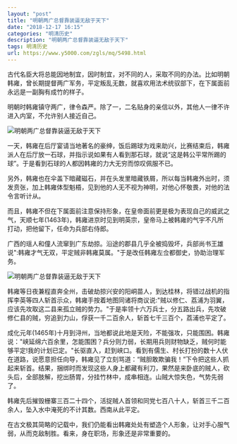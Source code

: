 ```yaml
---
layout: "post"
title: "明朝两广总督靠装逼无敌于天下"
date: "2018-12-17 16:15"
categories: "明清历史"
description: "明朝两广总督靠装逼无敌于天下"
tags: 明清历史
url: https://www.y5000.com/zgls/mq/5498.html
---
```






古代名臣大将总能因地制宜，因时制宜，对不同的人，采取不同的办法。比如明朝韩雍，曾长期提督两广军务，平定叛乱无数，就喜欢用法术统驭部下，在下属面前永远是一副胸有成竹的样子。

明朝时韩雍镇守两广，律令森严。除了一，二名贴身的亲信以外，其他人一律不许进入内室，不允许别人接近自己。

![明朝两广总督靠装逼无敌于天下](/uploads/allimg/161118/6-16111Q423451M.JPG)

一天，韩雍在后厅宴请当地著名的豪绅，饭后踢球为戏来助兴，比赛结束后，韩雍派人在后厅放一石球，并指示说如果有人看到那石球，就说“这是韩公平常所踢的球”。于是看到石球的人都因韩雍的力大无穷而惊叹佩服不已。

另外，韩雍也在伞盖下暗藏磁石，并在头发里暗藏铁屑，所以每当韩雍外出时，须发贲张，加上韩雍体型魁梧，见到他的人无不视为神明，对他心怀敬畏，对他的法令言听计从。

而且，韩雍不但在下属面前注意保持形象，在皇帝面前更是极为表现自己的威武之气，天顺七年(1463年)，韩雍进京时见到明英宗，皇帝马上被韩雍的气宇不凡所打动，把他留下，任命为兵部右侍郎。

广西的瑶人和僮人流窜到广东劫掠。沿途的郡县几乎全被捣毁坏，兵部尚书王雄说":韩雍才气无双，平定贼非韩雍莫属。"于是改任韩雍左佥都御史，协助治理军务。

![明朝两广总督靠装逼无敌于天下](/uploads/allimg/161118/6-16111Q4242a49.JPG)

韩雍等日夜兼程直奔全州，击破劫掠兴安的阳峒苗人，到达桂林，将错过战机的指挥李英等四人斩首示众，韩雍手按着地图同诸将商议说:"贼以修仁、荔浦为羽翼，应该先攻取这二县来孤立贼的势力。"于是率领十六万兵士，分五路出兵，先攻破修仁县的贼，穷追到力山，俘获一千二百余人，斩首七千三百个，荔浦也平定了。

成化元年(1465年)十月到浔州，当地都说此地是天险，不能强攻，只能围困。韩雍说："峡延绵六百余里，怎能围困？兵分则力弱，长期用兵则财物缺乏，贼何时能够平定!我的计划已定。"长驱直入，赶到峡口。看到有儒生、村长打扮的数十人伏在道路，说愿意担任向导，韩雍见了立刻骂道：“贼胆敢欺骗我！”下令把这些人抓
起来斩首。结果，捆绑时而发现这些人身上都藏有利刀，果然是来卧底的贼人，砍头后，全部肢解，挖出肠胃，分挂竹林中，成串相连。山贼大惊失色，气势先弱了。

韩雍先后摧毁栅寨三百二十四个，活捉贼人首领和同党七百八十人，斩首三千二百余人，坠入水中淹死的不计其数。西南从此平定。

在古文极其简略的记载中，我们仍能看出韩雍处处有塑造个人形象，让对手心服气弱，从而克敌制胜。看来，身在职场，形象还是非常重要的。
